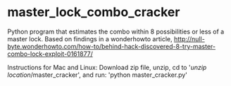 # master_lock_combo_cracker
Python program that estimates the combo within 8 possibilities or less of a master lock. Based on findings in a wonderhowto article, http://null-byte.wonderhowto.com/how-to/behind-hack-discovered-8-try-master-combo-lock-exploit-0161877/

Instructions for Mac and Linux:
Download zip file, unzip, cd to '*unzip location*/master_cracker', and run: 'python master_cracker.py'
